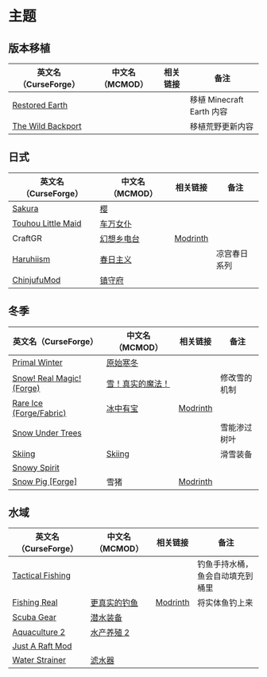 # 主题

## 版本移植

| 英文名（CurseForge）                                                                | 中文名（MCMOD） | 相关链接 | 备注                      |
| ----------------------------------------------------------------------------------- | --------------- | -------- | ------------------------- |
| [Restored Earth](https://www.curseforge.com/minecraft/mc-mods/restored-earth)       |                 |          | 移植 Minecraft Earth 内容 |
| [The Wild Backport](https://www.curseforge.com/minecraft/mc-mods/the-wild-backport) |                 |          | 移植荒野更新内容          |

## 日式

| 英文名（CurseForge）                                                                  | 中文名（MCMOD）                                    | 相关链接                                     | 备注         |
| ------------------------------------------------------------------------------------- | -------------------------------------------------- | -------------------------------------------- | ------------ |
| [Sakura](https://www.curseforge.com/minecraft/mc-mods/sakura)                         | [樱](https://www.mcmod.cn/class/1841.html)         |                                              |              |
| [Touhou Little Maid](https://www.curseforge.com/minecraft/mc-mods/touhou-little-maid) | [车万女仆](https://www.mcmod.cn/class/1796.html)   |                                              |              |
| CraftGR                                                                               | [幻想乡电台](https://www.mcmod.cn/class/5455.html) | [Modrinth](https://modrinth.com/mod/craftgr) |              |
| [Haruhiism](https://www.curseforge.com/minecraft/mc-mods/haruhiism)                   | [春日主义](https://www.mcmod.cn/class/7009.html)   |                                              | 凉宫春日系列 |
| [ChinjufuMod](https://www.curseforge.com/minecraft/mc-mods/chinjufumod)               | [镇守府](https://www.mcmod.cn/class/1026.html)     |                                              |      |

## 冬季

| 英文名（CurseForge）                                                                      | 中文名（MCMOD）                                          | 相关链接                                      | 备注         |
| ----------------------------------------------------------------------------------------- | -------------------------------------------------------- | --------------------------------------------- | ------------ |
| [Primal Winter](https://www.curseforge.com/minecraft/mc-mods/primal-winter)               | [原始寒冬](https://www.mcmod.cn/class/2779.html)         |                                               |              |
| [Snow! Real Magic! (Forge)](https://www.curseforge.com/minecraft/mc-mods/snow-real-magic) | [雪！真实的魔法！](https://www.mcmod.cn/class/2106.html) |                                               | 修改雪的机制 |
| [Rare Ice (Forge/Fabric)](https://www.curseforge.com/minecraft/mc-mods/rare-ice)          | [冰中有宝](https://www.mcmod.cn/class/3218.html)         | [Modrinth](https://modrinth.com/mod/rare-ice) |              |
| [Snow Under Trees](https://www.curseforge.com/minecraft/mc-mods/snow-under-trees)         |                                                          |                                               | 雪能渗过树叶 |
| [Skiing](https://www.curseforge.com/minecraft/mc-mods/skiing)                             | [Skiing](https://www.mcmod.cn/class/4910.html)           |                                               | 滑雪装备     |
| [Snowy Spirit](https://www.curseforge.com/minecraft/mc-mods/snowy-spirit)                 |                                                          |                                               |              |
| [Snow Pig [Forge]](https://www.curseforge.com/minecraft/mc-mods/snow-pig)                 | 雪猪                                                     | [Modrinth](https://modrinth.com/mod/snowpig)  |              |

## 水域

| 英文名（CurseForge）                                                              | 中文名（MCMOD）                                      | 相关链接                                          | 备注                             |
| --------------------------------------------------------------------------------- | ---------------------------------------------------- | ------------------------------------------------- | -------------------------------- |
| [Tactical Fishing](https://www.curseforge.com/minecraft/mc-mods/tactical-fishing) |                                                      |                                                   | 钓鱼手持水桶，鱼会自动填充到桶里 |
| [Fishing Real](https://www.curseforge.com/minecraft/mc-mods/fishing-real)         | [更真实的钓鱼](https://www.mcmod.cn/class/2883.html) | [Modrinth](https://modrinth.com/mod/fishing-real) | 将实体鱼钓上来                   |
| [Scuba Gear](https://www.curseforge.com/minecraft/mc-mods/scuba-gear)             | [潜水装备](https://www.mcmod.cn/class/3404.html)     |                                                   |                                  |
| [Aquaculture 2](https://www.curseforge.com/minecraft/mc-mods/aquaculture)         | [水产养殖 2](https://www.mcmod.cn/class/281.html)    |                                                   |                                  |
| [Just A Raft Mod](https://www.curseforge.com/minecraft/mc-mods/just-a-raft-mod)   |                                                      |                                                   |                                  |
| [Water Strainer](https://www.curseforge.com/minecraft/mc-mods/water-strainer)     | [滤水器](https://www.mcmod.cn/class/1512.html)       |                                                   |                                  |
